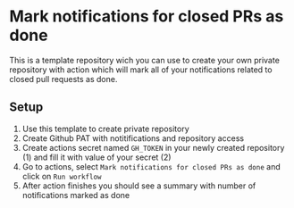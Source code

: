 # Mark notifications for closed PRs as done

This is a template repository wich you can use to create your own private repository with action which will 
mark all of your notifications related to closed pull requests as done.

## Setup

1. Use this template to create private repository
2. Create Github PAT with notitifications and repository access
3. Create actions secret named `GH_TOKEN` in your newly created repository (1) and fill it with value of
   your secret (2)
5. Go to actions, select `Mark notifications for closed PRs as done` and click on `Run workflow`
6. After action finishes you should see a summary with number of notifications marked as done


